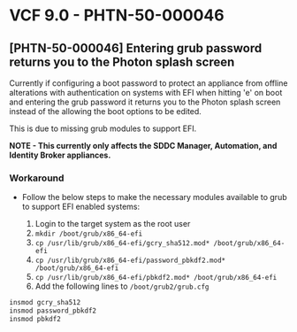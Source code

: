# VCF 9.0 - PHTN-50-000046

## [PHTN-50-000046] Entering grub password returns you to the Photon splash screen
Currently if configuring a boot password to protect an appliance from offline alterations with authentication on systems with EFI when hitting 'e' on boot and entering the grub password it returns you to the Photon splash screen instead of the allowing the boot options to be edited.  

This is due to missing grub modules to support EFI.  

**NOTE - This currently only affects the SDDC Manager, Automation, and Identity Broker appliances.**  

### Workaround
- Follow the below steps to make the necessary modules available to grub to support EFI enabled systems:

  1. Login to the target system as the root user
  2. `mkdir /boot/grub/x86_64-efi`
  3. `cp /usr/lib/grub/x86_64-efi/gcry_sha512.mod* /boot/grub/x86_64-efi`
  4. `cp /usr/lib/grub/x86_64-efi/password_pbkdf2.mod* /boot/grub/x86_64-efi`
  5. `cp /usr/lib/grub/x86_64-efi/pbkdf2.mod* /boot/grub/x86_64-efi`
  6. Add the following lines to `/boot/grub2/grub.cfg`

```bash
insmod gcry_sha512
insmod password_pbkdf2
insmod pbkdf2
```
